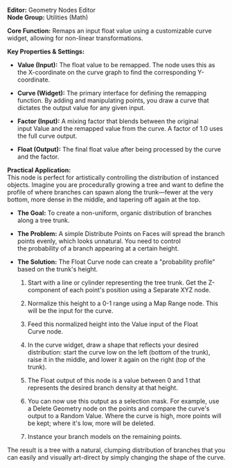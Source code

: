 **Editor:** Geometry Nodes Editor  
**Node Group:** Utilities (Math)

**Core Function:** Remaps an input float value using a customizable curve widget, allowing for non-linear transformations.

**Key Properties & Settings:**

- **Value (Input):** The float value to be remapped. The node uses this as the X-coordinate on the curve graph to find the corresponding Y-coordinate.
    
- **Curve (Widget):** The primary interface for defining the remapping function. By adding and manipulating points, you draw a curve that dictates the output value for any given input.
    
- **Factor (Input):** A mixing factor that blends between the original input Value and the remapped value from the curve. A factor of 1.0 uses the full curve output.
    
- **Float (Output):** The final float value after being processed by the curve and the factor.
    

**Practical Application:**  
This node is perfect for artistically controlling the distribution of instanced objects. Imagine you are procedurally growing a tree and want to define the profile of where branches can spawn along the trunk—fewer at the very bottom, more dense in the middle, and tapering off again at the top.

- **The Goal:** To create a non-uniform, organic distribution of branches along a tree trunk.
    
- **The Problem:** A simple Distribute Points on Faces will spread the branch points evenly, which looks unnatural. You need to control the probability of a branch appearing at a certain height.
    
- **The Solution:** The Float Curve node can create a "probability profile" based on the trunk's height.
    
    1. Start with a line or cylinder representing the tree trunk. Get the Z-component of each point's position using a Separate XYZ node.
        
    2. Normalize this height to a 0-1 range using a Map Range node. This will be the input for the curve.
        
    3. Feed this normalized height into the Value input of the Float Curve node.
        
    4. In the curve widget, draw a shape that reflects your desired distribution: start the curve low on the left (bottom of the trunk), raise it in the middle, and lower it again on the right (top of the trunk).
        
    5. The Float output of this node is a value between 0 and 1 that represents the desired branch density at that height.
        
    6. You can now use this output as a selection mask. For example, use a Delete Geometry node on the points and compare the curve's output to a Random Value. Where the curve is high, more points will be kept; where it's low, more will be deleted.
        
    7. Instance your branch models on the remaining points.
        

The result is a tree with a natural, clumping distribution of branches that you can easily and visually art-direct by simply changing the shape of the curve.